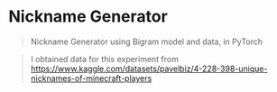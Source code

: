 # Nickname Generator

> Nickname Generator using Bigram model and data, in PyTorch

> I obtained data for this experiment from https://www.kaggle.com/datasets/pavelbiz/4-228-398-unique-nicknames-of-minecraft-players
